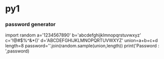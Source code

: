 # py1
### password generator

import random
a='1234567890'
b='abcdefghijklmnopqrstuvwxyz'
c='!@#$%^&*()'
d='ABCDEFGHIJKLMNOPQRTUVWXYZ'
union=a+b+c+d
length=8
password=''.join(random.sample(union,length))
print('Password : ',password)
